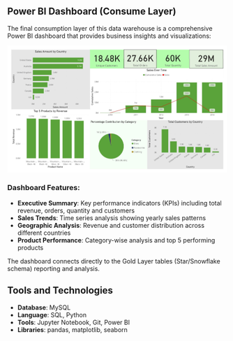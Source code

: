 

## Power BI Dashboard (Consume Layer)

The final consumption layer of this data warehouse is a comprehensive Power BI dashboard that provides business insights and visualizations:

![Power BI Dashboard](powerbi_exports/Dashboard.jpg)

### Dashboard Features:
- **Executive Summary**: Key performance indicators (KPIs) including total revenue, orders, quantity and customers
- **Sales Trends**: Time series analysis showing yearly sales patterns
- **Geographic Analysis**: Revenue and customer distribution across different countries
- **Product Performance**: Category-wise analysis and top 5 performing products

The dashboard connects directly to the Gold Layer tables (Star/Snowflake schema) reporting and analysis.

## Tools and Technologies

-   **Database**: MySQL
-   **Language**: SQL, Python
-   **Tools**: Jupyter Notebook, Git, Power BI
-   **Libraries**: pandas, matplotlib, seaborn
